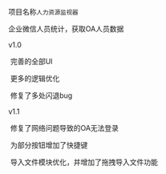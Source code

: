 项目名称`人力资源监视器`

企业微信人员统计，获取OA人员数据

v1.0

​	完善的全部UI

​	更多的逻辑优化

​	修复了多处闪退bug



v1.1

​	修复了网络问题导致的OA无法登录

​	为部分按钮增加了快捷键

​	导入文件模块优化，并增加了拖拽导入文件功能